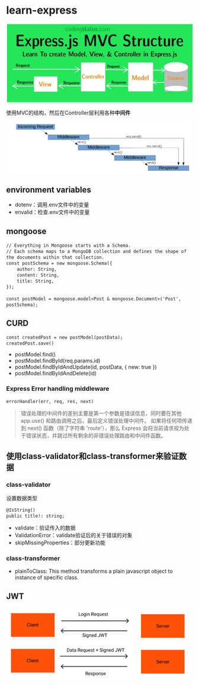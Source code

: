 # learn-express
![](img/mvc.png)  

使用MVC的结构，然后在Controller层利用各种**中间件**  

![](img/middleware.png)
## environment variables
- dotenv：调用.env文件中的变量
- envalid：检查.env文件中的变量

## mongoose
```
// Everything in Mongoose starts with a Schema. 
// Each schema maps to a MongoDB collection and defines the shape of the documents within that collection.
const postSchema = new mongoose.Schema({
    author: String,
    content: String,
    title: String,
});

const postModel = mongoose.model<Post & mongoose.Document>('Post', postSchema);
```
## CURD
```
const createdPost = new postModel(postData);
createdPost.save()
```
- postModel.find()
- postModel.findById(req.params.id)
- postModel.findByIdAndUpdate(id, postData, { new: true })
- postModel.findByIdAndDelete(id)

### Express Error handling middleware
```
errorHandler(err, req, res, next)
```  

> 错误处理的中间件的差别主要是第一个参数是错误信息，同时要在其他 app.use() 和路由调用之后，最后定义错误处理中间件。
> 如果将任何项传递到 next() 函数（除了字符串 'route'），那么 Express 会将当前请求视为处于错误状态，并跳过所有剩余的非错误处理路由和中间件函数。

## 使用class-validator和class-transformer来验证数据
### class-validator
设置数据类型
```
@IsString()
public title!: string;
```
- validate：验证传入的数据
- ValidationError：validate验证后的关于错误的对象
- skipMissingProperties：部分更新功能

### class-transformer
- plainToClass: This method transforms a plain javascript object to instance of specific class.

## JWT
![](img/JWT.png)